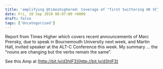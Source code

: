 ```yaml
---
title: 'amplifying @timeshighered: Coverage of "first twittering UK VC" Martin Hall''s speech from #altc2010'
date: Fri, 10 Sep 2010 08:07:00 +0000
draft: false
tags: ['Uncategorised']
---
```


Report from Times Higher which covers recent announcements of Marc Prensky, due to speak in Bournemouth University next week, and Martin Hall, invited speaker at the ALT-C Conference this week. My summary … the “nouns are changing but the verbs remain the same”.  

See this Amp at [http://bit.ly/d3hIF3](http://bit.ly/d3hIF3)